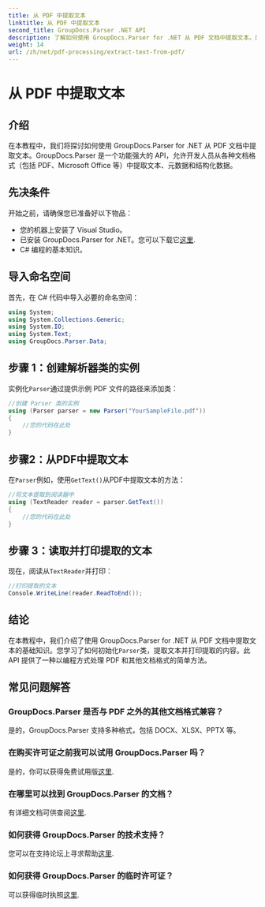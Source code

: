 ```yaml
---
title: 从 PDF 中提取文本
linktitle: 从 PDF 中提取文本
second_title: GroupDocs.Parser .NET API
description: 了解如何使用 GroupDocs.Parser for .NET 从 PDF 文档中提取文本。面向开发人员的分步教程。
weight: 14
url: /zh/net/pdf-processing/extract-text-from-pdf/
---
```


# 从 PDF 中提取文本

## 介绍
在本教程中，我们将探讨如何使用 GroupDocs.Parser for .NET 从 PDF 文档中提取文本。GroupDocs.Parser 是一个功能强大的 API，允许开发人员从各种文档格式（包括 PDF、Microsoft Office 等）中提取文本、元数据和结构化数据。
## 先决条件
开始之前，请确保您已准备好以下物品：
- 您的机器上安装了 Visual Studio。
- 已安装 GroupDocs.Parser for .NET。您可以下载它[这里](https://releases.groupdocs.com/parser/net/).
- C# 编程的基本知识。

## 导入命名空间
首先，在 C# 代码中导入必要的命名空间：
```csharp
using System;
using System.Collections.Generic;
using System.IO;
using System.Text;
using GroupDocs.Parser.Data;
```
## 步骤 1：创建解析器类的实例
实例化`Parser`通过提供示例 PDF 文件的路径来添加类：
```csharp
//创建 Parser 类的实例
using (Parser parser = new Parser("YourSampleFile.pdf"))
{
    //您的代码在此处
}
```
## 步骤2：从PDF中提取文本
在`Parser`例如，使用`GetText()`从PDF中提取文本的方法：
```csharp
//将文本提取到阅读器中
using (TextReader reader = parser.GetText())
{
    //您的代码在此处
}
```
## 步骤 3：读取并打印提取的文本
现在，阅读从`TextReader`并打印：
```csharp
//打印提取的文本
Console.WriteLine(reader.ReadToEnd());
```

## 结论
在本教程中，我们介绍了使用 GroupDocs.Parser for .NET 从 PDF 文档中提取文本的基础知识。您学习了如何初始化`Parser`类，提取文本并打印提取的内容。此 API 提供了一种以编程方式处理 PDF 和其他文档格式的简单方法。

## 常见问题解答
### GroupDocs.Parser 是否与 PDF 之外的其他文档格式兼容？
是的，GroupDocs.Parser 支持多种格式，包括 DOCX、XLSX、PPTX 等。
### 在购买许可证之前我可以试用 GroupDocs.Parser 吗？
是的，你可以获得免费试用版[这里](https://releases.groupdocs.com/).
### 在哪里可以找到 GroupDocs.Parser 的文档？
有详细文档可供查阅[这里](https://tutorials.groupdocs.com/parser/net/).
### 如何获得 GroupDocs.Parser 的技术支持？
您可以在支持论坛上寻求帮助[这里](https://forum.groupdocs.com/c/parser/17).
### 如何获得 GroupDocs.Parser 的临时许可证？
可以获得临时执照[这里](https://purchase.groupdocs.com/temporary-license/).
